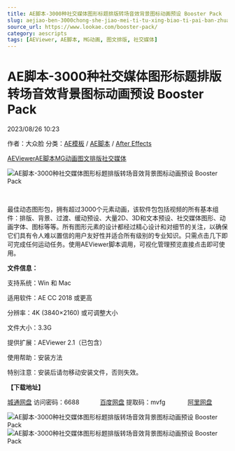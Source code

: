 ```yaml
---
title: AE脚本-3000种社交媒体图形标题排版转场音效背景图标动画预设 Booster Pack
slug: aejiao-ben-3000chong-she-jiao-mei-ti-tu-xing-biao-ti-pai-ban-zhuan-chang-yin-xiao-bei-jing-tu-biao-dong-hua-yu-she-booster-pack
source_url: https://www.lookae.com/booster-pack/
category: aescripts
tags: [AEViewer, AE脚本, MG动画, 图文排版, 社交媒体]
---
```

# AE脚本-3000种社交媒体图形标题排版转场音效背景图标动画预设 Booster Pack

2023/08/26 10:23

作者：大众脸
分类：[AE模板](https://www.lookae.com/after-effects/other-after-effects/) / [AE脚本](https://www.lookae.com/after-effects/aescripts/) / [After Effects](https://www.lookae.com/after-effects/)

[AEViewer](https://www.lookae.com/tag/aeviewer/)[AE脚本](https://www.lookae.com/tag/ae%e8%84%9a%e6%9c%ac/)[MG动画](https://www.lookae.com/tag/mg%e5%8a%a8%e7%94%bb/)[图文排版](https://www.lookae.com/tag/%e5%9b%be%e6%96%87%e6%8e%92%e7%89%88/)[社交媒体](https://www.lookae.com/tag/%e7%a4%be%e4%ba%a4%e5%aa%92%e4%bd%93/)

![AE脚本-3000种社交媒体图形标题排版转场音效背景图标动画预设 Booster Pack](https://www.lookae.com/wp-content/uploads/2023/08/46760817.jpg "AE脚本-3000种社交媒体图形标题排版转场音效背景图标动画预设 Booster Pack-LookAE.com")

[﻿﻿﻿](https://cloud.video.taobao.com/play/u/null/p/1/e/6/t/1/424854262680.mp4)

最佳动态图形包，拥有超过3000个元素动画，该软件包包括视频的所有基本组件：排版、背景、过渡、缓动预设、大量2D、3D和文本预设、社交媒体图形、动画字体、图标等等。所有图形元素的设计都经过精心设计和对细节的关注，以确保它们具有令人难以置信的用户友好性并适合所有级别的专业知识。只需点击几下即可完成任何运动任务。使用AEViewer脚本调用，可视化管理预览直接点击即可使用。

**文件信息：**

支持系统：Win 和 Mac

适用软件：AE CC 2018 或更高

分辨率：4K (3840×2160) 或可调整大小

文件大小：3.3G

提供扩展：AEViewer 2.1（已包含）

使用帮助：安装方法

特别注意：安装后请勿移动安装文件，否则失效。

**【下载地址】**

[城通网盘](https://url70.ctfile.com/f/2827370-925271721-29cf9c?p=4431) 访问密码：6688            [百度网盘](https://pan.baidu.com/s/1Zqj_ictVseW1QzZGXVWwFg?pwd=mvfg) 提取码：mvfg             [阿里网盘](https://www.aliyundrive.com/s/5ksye14VLPE)

![AE脚本-3000种社交媒体图形标题排版转场音效背景图标动画预设 Booster Pack](https://img.alicdn.com/imgextra/i3/705956171/O1CN01DHcI351vSMzfetiat_!!705956171.jpg "AE脚本-3000种社交媒体图形标题排版转场音效背景图标动画预设 Booster Pack-LookAE.com")![AE脚本-3000种社交媒体图形标题排版转场音效背景图标动画预设 Booster Pack](https://img.alicdn.com/imgextra/i3/705956171/O1CN01rEkZ0E1vSMzbDr5gI_!!705956171.jpg "AE脚本-3000种社交媒体图形标题排版转场音效背景图标动画预设 Booster Pack-LookAE.com")
